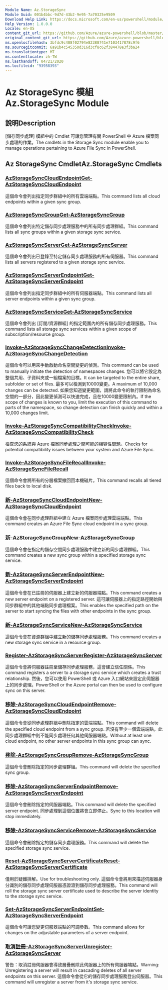 ```yaml
---
Module Name: Az.StorageSync
Module Guid: 001b4bbc-9d7d-43b2-9e95-7a70325e9509
Download Help Link: https://docs.microsoft.com/en-us/powershell/module/az.storagesync
Help Version: 1.0.0.0
Locale: en-US
content_git_url: https://github.com/Azure/azure-powershell/blob/master/src/StorageSync/StorageSync/help/Az.StorageSync.md
original_content_git_url: https://github.com/Azure/azure-powershell/blob/master/src/StorageSync/StorageSync/help/Az.StorageSync.md
ms.openlocfilehash: 3bfdc9c488f02794e82388741e7103417878c9f6
ms.sourcegitcommit: 6a91b4c545350d316d3cf8c62f384478e3f3ba24
ms.translationtype: MT
ms.contentlocale: zh-TW
ms.lasthandoff: 04/21/2020
ms.locfileid: "93958393"
---
```

# <span data-ttu-id="9100e-101">Az StorageSync 模組</span><span class="sxs-lookup"><span data-stu-id="9100e-101">Az.StorageSync Module</span></span>
## <span data-ttu-id="9100e-102">說明</span><span class="sxs-lookup"><span data-stu-id="9100e-102">Description</span></span>
<span data-ttu-id="9100e-103">[儲存同步處理] 模組中的 Cmdlet 可讓您管理有關 PowerShell 中 Azure 檔案同步處理的作業。</span><span class="sxs-lookup"><span data-stu-id="9100e-103">The cmdlets in the Storage Sync module enable you to manage operations pertaining to Azure File Sync in PowerShell.</span></span>

## <span data-ttu-id="9100e-104">Az StorageSync Cmdlet</span><span class="sxs-lookup"><span data-stu-id="9100e-104">Az.StorageSync Cmdlets</span></span>
### [<span data-ttu-id="9100e-105">AzStorageSyncCloudEndpoint</span><span class="sxs-lookup"><span data-stu-id="9100e-105">Get-AzStorageSyncCloudEndpoint</span></span>](Get-AzStorageSyncCloudEndpoint.md)
<span data-ttu-id="9100e-106">這個命令會列出指定同步群組中的所有雲端端點。</span><span class="sxs-lookup"><span data-stu-id="9100e-106">This command lists all cloud endpoints within a given sync group.</span></span>

### [<span data-ttu-id="9100e-107">AzStorageSyncGroup</span><span class="sxs-lookup"><span data-stu-id="9100e-107">Get-AzStorageSyncGroup</span></span>](Get-AzStorageSyncGroup.md)
<span data-ttu-id="9100e-108">這個命令會列出特定儲存同步處理服務中的所有同步處理群組。</span><span class="sxs-lookup"><span data-stu-id="9100e-108">This command lists all sync groups within a given storage sync service.</span></span>

### [<span data-ttu-id="9100e-109">AzStorageSyncServer</span><span class="sxs-lookup"><span data-stu-id="9100e-109">Get-AzStorageSyncServer</span></span>](Get-AzStorageSyncServer.md)
<span data-ttu-id="9100e-110">這個命令會列出已登錄至特定儲存同步處理服務的所有伺服器。</span><span class="sxs-lookup"><span data-stu-id="9100e-110">This command lists all servers registered to a given storage sync service.</span></span>

### [<span data-ttu-id="9100e-111">AzStorageSyncServerEndpoint</span><span class="sxs-lookup"><span data-stu-id="9100e-111">Get-AzStorageSyncServerEndpoint</span></span>](Get-AzStorageSyncServerEndpoint.md)
<span data-ttu-id="9100e-112">這個命令會列出指定同步群組中的所有伺服器端點。</span><span class="sxs-lookup"><span data-stu-id="9100e-112">This command lists all server endpoints within a given sync group.</span></span>

### [<span data-ttu-id="9100e-113">AzStorageSyncService</span><span class="sxs-lookup"><span data-stu-id="9100e-113">Get-AzStorageSyncService</span></span>](Get-AzStorageSyncService.md)
<span data-ttu-id="9100e-114">這個命令會列出 [訂閱/資源群組] 的指定範圍內的所有儲存同步處理服務。</span><span class="sxs-lookup"><span data-stu-id="9100e-114">This command lists all storage sync services within a given scope of subscription/resource group.</span></span>

### [<span data-ttu-id="9100e-115">Invoke-AzStorageSyncChangeDetection</span><span class="sxs-lookup"><span data-stu-id="9100e-115">Invoke-AzStorageSyncChangeDetection</span></span>](Invoke-AzStorageSyncChangeDetection.md)
<span data-ttu-id="9100e-116">這個命令可以用來手動啟動命名空間變更的偵測。</span><span class="sxs-lookup"><span data-stu-id="9100e-116">This command can be used to manually initiate the detection of namespaces changes.</span></span> <span data-ttu-id="9100e-117">您可以將它設定為整個共用、子資料夾或一組檔案的目標。</span><span class="sxs-lookup"><span data-stu-id="9100e-117">It can be targeted to the entire share, subfolder or set of files.</span></span> <span data-ttu-id="9100e-118">最多可以檢測到10000變更。</span><span class="sxs-lookup"><span data-stu-id="9100e-118">A maximum of 10,000 changes can be detected.</span></span> <span data-ttu-id="9100e-119">如果您知道變更範圍，請將此命令的執行限制為命名空間的一部分，因此變更偵測可以快速完成，且在10000變更限制內。</span><span class="sxs-lookup"><span data-stu-id="9100e-119">If the scope of changes is known to you, limit the execution of this command to parts of the namespace, so change detection can finish quickly and within a 10,000 changes limit.</span></span>

### [<span data-ttu-id="9100e-120">Invoke-AzStorageSyncCompatibilityCheck</span><span class="sxs-lookup"><span data-stu-id="9100e-120">Invoke-AzStorageSyncCompatibilityCheck</span></span>](Invoke-AzStorageSyncCompatibilityCheck.md)
<span data-ttu-id="9100e-121">檢查您的系統與 Azure 檔案同步處理之間可能的相容性問題。</span><span class="sxs-lookup"><span data-stu-id="9100e-121">Checks for potential compatibility issues between your system and Azure File Sync.</span></span>

### [<span data-ttu-id="9100e-122">Invoke-AzStorageSyncFileRecall</span><span class="sxs-lookup"><span data-stu-id="9100e-122">Invoke-AzStorageSyncFileRecall</span></span>](Invoke-AzStorageSyncFileRecall.md)
<span data-ttu-id="9100e-123">這個命令會將所有的分層檔案撤回回本機磁片。</span><span class="sxs-lookup"><span data-stu-id="9100e-123">This command recalls all tiered files back to local disk.</span></span>

### [<span data-ttu-id="9100e-124">新-AzStorageSyncCloudEndpoint</span><span class="sxs-lookup"><span data-stu-id="9100e-124">New-AzStorageSyncCloudEndpoint</span></span>](New-AzStorageSyncCloudEndpoint.md)
<span data-ttu-id="9100e-125">這個命令會在同步處理群組中建立 Azure 檔案同步處理雲端端點。</span><span class="sxs-lookup"><span data-stu-id="9100e-125">This command creates an Azure File Sync cloud endpoint in a sync group.</span></span>

### [<span data-ttu-id="9100e-126">新-AzStorageSyncGroup</span><span class="sxs-lookup"><span data-stu-id="9100e-126">New-AzStorageSyncGroup</span></span>](New-AzStorageSyncGroup.md)
<span data-ttu-id="9100e-127">這個命令會在指定的儲存空間同步處理服務中建立新的同步處理群組。</span><span class="sxs-lookup"><span data-stu-id="9100e-127">This command creates a new sync group within a specified storage sync service.</span></span>

### [<span data-ttu-id="9100e-128">新-AzStorageSyncServerEndpoint</span><span class="sxs-lookup"><span data-stu-id="9100e-128">New-AzStorageSyncServerEndpoint</span></span>](New-AzStorageSyncServerEndpoint.md)
<span data-ttu-id="9100e-129">這個命令會在已註冊的伺服器上建立新的伺服器端點。</span><span class="sxs-lookup"><span data-stu-id="9100e-129">This command creates a new server endpoint on a registered server.</span></span> <span data-ttu-id="9100e-130">這可讓伺服器上的指定路徑開始與同步群組中的其他端點同步處理檔案。</span><span class="sxs-lookup"><span data-stu-id="9100e-130">This enables the specified path on the server to start syncing the files with other endpoints in the sync group.</span></span>

### [<span data-ttu-id="9100e-131">新-AzStorageSyncService</span><span class="sxs-lookup"><span data-stu-id="9100e-131">New-AzStorageSyncService</span></span>](New-AzStorageSyncService.md)
<span data-ttu-id="9100e-132">這個命令會在資源群組中建立新的儲存同步處理服務。</span><span class="sxs-lookup"><span data-stu-id="9100e-132">This command creates a new storage sync service in a resource group.</span></span>

### [<span data-ttu-id="9100e-133">Register-AzStorageSyncServer</span><span class="sxs-lookup"><span data-stu-id="9100e-133">Register-AzStorageSyncServer</span></span>](Register-AzStorageSyncServer.md)
<span data-ttu-id="9100e-134">這個命令會將伺服器註冊至儲存同步處理服務，這會建立信任關係。</span><span class="sxs-lookup"><span data-stu-id="9100e-134">This command registers a server to a storage sync service which creates a trust relationship.</span></span> <span data-ttu-id="9100e-135">然後，您可以使用 PowerShell 或 Azure 入口網站來設定此伺服器上的同步處理。</span><span class="sxs-lookup"><span data-stu-id="9100e-135">PowerShell or the Azure portal can then be used to configure sync on this server.</span></span>

### [<span data-ttu-id="9100e-136">移除-AzStorageSyncCloudEndpoint</span><span class="sxs-lookup"><span data-stu-id="9100e-136">Remove-AzStorageSyncCloudEndpoint</span></span>](Remove-AzStorageSyncCloudEndpoint.md)
<span data-ttu-id="9100e-137">這個命令會從同步處理群組中刪除指定的雲端端點。</span><span class="sxs-lookup"><span data-stu-id="9100e-137">This command will delete the specified cloud endpoint from a sync group.</span></span> <span data-ttu-id="9100e-138">若沒有至少一個雲端端點，此同步處理群組中則不能同步處理任何其他伺服器端點。</span><span class="sxs-lookup"><span data-stu-id="9100e-138">Without at least one cloud endpoint, no other server endpoints in this sync group can sync.</span></span>

### [<span data-ttu-id="9100e-139">移除-AzStorageSyncGroup</span><span class="sxs-lookup"><span data-stu-id="9100e-139">Remove-AzStorageSyncGroup</span></span>](Remove-AzStorageSyncGroup.md)
<span data-ttu-id="9100e-140">這個命令會刪除指定的同步處理群組。</span><span class="sxs-lookup"><span data-stu-id="9100e-140">This command will delete the specified sync group.</span></span>

### [<span data-ttu-id="9100e-141">移除-AzStorageSyncServerEndpoint</span><span class="sxs-lookup"><span data-stu-id="9100e-141">Remove-AzStorageSyncServerEndpoint</span></span>](Remove-AzStorageSyncServerEndpoint.md)
<span data-ttu-id="9100e-142">這個命令會刪除指定的伺服器端點。</span><span class="sxs-lookup"><span data-stu-id="9100e-142">This command will delete the specified server endpoint.</span></span> <span data-ttu-id="9100e-143">同步處理到這個位置將會立即停止。</span><span class="sxs-lookup"><span data-stu-id="9100e-143">Sync to this location will stop immediately.</span></span>

### [<span data-ttu-id="9100e-144">移除-AzStorageSyncService</span><span class="sxs-lookup"><span data-stu-id="9100e-144">Remove-AzStorageSyncService</span></span>](Remove-AzStorageSyncService.md)
<span data-ttu-id="9100e-145">這個命令會刪除指定的儲存同步處理服務。</span><span class="sxs-lookup"><span data-stu-id="9100e-145">This command will delete the specified storage sync service.</span></span>

### [<span data-ttu-id="9100e-146">Reset-AzStorageSyncServerCertificate</span><span class="sxs-lookup"><span data-stu-id="9100e-146">Reset-AzStorageSyncServerCertificate</span></span>](Reset-AzStorageSyncServerCertificate.md)
<span data-ttu-id="9100e-147">僅用於疑難排解。</span><span class="sxs-lookup"><span data-stu-id="9100e-147">Use for troubleshooting only.</span></span> <span data-ttu-id="9100e-148">這個命令會將用來描述伺服器身分識別的儲存同步處理伺服器憑證滾到儲存同步處理服務。</span><span class="sxs-lookup"><span data-stu-id="9100e-148">This command will roll the storage sync server certificate used to describe the server identity to the storage sync service.</span></span>

### [<span data-ttu-id="9100e-149">Set-AzStorageSyncServerEndpoint</span><span class="sxs-lookup"><span data-stu-id="9100e-149">Set-AzStorageSyncServerEndpoint</span></span>](Set-AzStorageSyncServerEndpoint.md)
<span data-ttu-id="9100e-150">這個命令可讓您變更伺服器端點的可調參數。</span><span class="sxs-lookup"><span data-stu-id="9100e-150">This command allows for changes on the adjustable parameters of a server endpoint.</span></span>

### [<span data-ttu-id="9100e-151">取消註冊-AzStorageSyncServer</span><span class="sxs-lookup"><span data-stu-id="9100e-151">Unregister-AzStorageSyncServer</span></span>](Unregister-AzStorageSyncServer.md)
<span data-ttu-id="9100e-152">警告：取消註冊伺服器會導致層疊刪除此伺服器上的所有伺服器端點。</span><span class="sxs-lookup"><span data-stu-id="9100e-152">Warning: Unregistering a server will result in cascading deletes of all server endpoints on this server.</span></span> <span data-ttu-id="9100e-153">這個命令會從它的儲存同步處理服務登出伺服器。</span><span class="sxs-lookup"><span data-stu-id="9100e-153">This command will unregister a server from it's storage sync service.</span></span>

